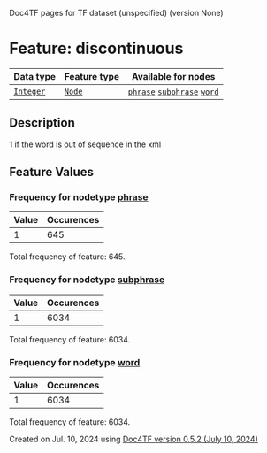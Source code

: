 Doc4TF pages for TF dataset (unspecified) (version None)
# Feature: discontinuous
Data type|Feature type|Available for nodes
---|---|---
[`Integer`](featuresbydatatype.md#integer)|[`Node`](featuresbytype.md#node)| [`phrase`](featuresbynodetype.md#phrase)  [`subphrase`](featuresbynodetype.md#subphrase)  [`word`](featuresbynodetype.md#word) 
## Description
1 if the word is out of sequence in the xml
## Feature Values
### Frequency for nodetype [phrase](featuresbynodetype.md#phrase)
Value|Occurences
---|---
1|645

Total frequency of feature: 645.
 ### Frequency for nodetype [subphrase](featuresbynodetype.md#subphrase)
Value|Occurences
---|---
1|6034

Total frequency of feature: 6034.
 ### Frequency for nodetype [word](featuresbynodetype.md#word)
Value|Occurences
---|---
1|6034

Total frequency of feature: 6034.
  

Created on Jul. 10, 2024 using [Doc4TF version 0.5.2 (July 10, 2024)](https://github.com/tonyjurg/Doc4TF/blob/main/CreateFeatureDoc.ipynb) 